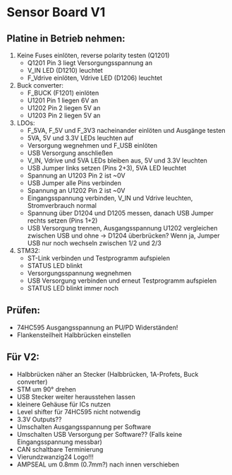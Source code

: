 # Sensor Board V1

## Platine in Betrieb nehmen:
1. Keine Fuses einlöten, reverse polarity testen (Q1201)
	- Q1201 Pin 3 liegt Versorgungsspannung an
	- V_IN LED (D1210) leuchtet
	- F_Vdrive einlöten, Vdrive LED (D1206) leuchtet
2. Buck converter:
	- F_BUCK (F1201) einlöten
	- U1201 Pin 1 liegen 6V an
	- U1202 Pin 2 liegen 5V an
	- U1203 Pin 2 liegen 5V an
3. LDOs:
	- F_5VA, F_5V und F_3V3 nacheinander einlöten und Ausgänge testen
	- 5VA, 5V und 3.3V LEDs leuchten auf
	- Versorgung wegnehmen und F_USB einlöten
	- USB Versorgung anschließen
	- V_IN, Vdrive und 5VA LEDs bleiben aus, 5V und 3.3V leuchten
	- USB Jumper links setzen (Pins 2+3), 5VA LED leuchtet
	- Spannung an U1203 Pin 2 ist ~0V
	- USB Jumper alle Pins verbinden
	- Spannung an U1202 Pin 2 ist ~0V
	- Eingangsspannung verbinden, V_IN und Vdrive leuchten, Stromverbrauch normal
	- Spannung über D1204 und D1205 messen, danach USB Jumper rechts setzen (Pins 1+2)
	- USB Versorgung trennen, Ausgangsspannung U1202 vergleichen zwischen USB und ohne -> D1204 überbrücken? Wenn ja, Jumper USB nur noch wechseln zwischen 1/2 und 2/3
4. STM32:
	- ST-Link verbinden und Testprogramm aufspielen
	- STATUS LED blinkt
	- Versorgungsspannung wegnehmen
	- USB Versorgung verbinden und erneut Testprogramm aufspielen
	- STATUS LED blinkt immer noch
	
## Prüfen:
- 74HC595 Ausgangsspannung an PU/PD Widerständen!
- Flankensteilheit Halbbrücken einstellen

## Für V2:
- Halbbrücken näher an Stecker (Halbbrücken, 1A-Profets, Buck converter)
- STM um 90° drehen
- USB Stecker weiter herausstehen lassen
- kleinere Gehäuse für ICs nutzen
- Level shifter für 74HC595 nicht notwendig
- 3.3V Outputs??
- Umschalten Ausgangsspannung per Software
- Umschalten USB Versorgung per Software?? (Falls keine Eingangsspannung messbar)
- CAN schaltbare Terminierung
- Vierundzwanzig24 Logo!!!
- AMPSEAL um 0.8mm (0.7mm?) nach innen verschieben